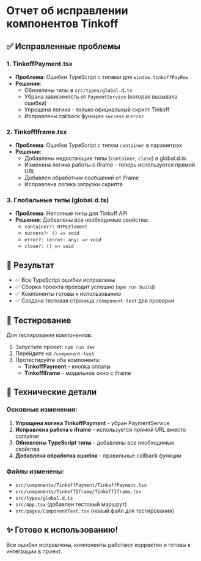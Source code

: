 # Отчет об исправлении компонентов Tinkoff

## ✅ Исправленные проблемы

### 1. **TinkoffPayment.tsx**
- **Проблема**: Ошибки TypeScript с типами для `window.tinkoffPayRow`
- **Решение**: 
  - Обновлены типы в `src/types/global.d.ts`
  - Убрана зависимость от `PaymentService` (которая вызывала ошибки)
  - Упрощена логика - только официальный скрипт Tinkoff
  - Исправлены callback функции `success` и `error`

### 2. **TinkoffIframe.tsx**
- **Проблема**: Ошибки TypeScript с типом `container` в параметрах
- **Решение**:
  - Добавлены недостающие типы (`container`, `close`) в global.d.ts
  - Изменена логика работы с iframe - теперь используется прямой URL
  - Добавлен обработчик сообщений от iframe
  - Исправлена логика загрузки скрипта

### 3. **Глобальные типы (global.d.ts)**
- **Проблема**: Неполные типы для Tinkoff API
- **Решение**: Добавлены все необходимые свойства:
  - `container?: HTMLElement`
  - `success?: () => void`
  - `error?: (error: any) => void`
  - `close?: () => void`

## 🚀 Результат

- ✅ Все TypeScript ошибки исправлены
- ✅ Сборка проекта проходит успешно (`npm run build`)
- ✅ Компоненты готовы к использованию
- ✅ Создана тестовая страница `/component-test` для проверки

## 📝 Тестирование

Для тестирования компонентов:
1. Запустите проект: `npm run dev`
2. Перейдите на `/component-test`
3. Протестируйте оба компонента:
   - **TinkoffPayment** - кнопка оплаты
   - **TinkoffIframe** - модальное окно с iframe

## 🔧 Технические детали

### Основные изменения:
1. **Упрощена логика TinkoffPayment** - убран PaymentService
2. **Исправлена работа с iframe** - используется прямой URL вместо container
3. **Обновлены TypeScript типы** - добавлены все необходимые свойства
4. **Добавлена обработка ошибок** - правильные callback функции

### Файлы изменены:
- `src/components/TinkoffPayment/TinkoffPayment.tsx`
- `src/components/TinkoffIframe/TinkoffIframe.tsx`
- `src/types/global.d.ts`
- `src/App.tsx` (добавлен тестовый маршрут)
- `src/pages/ComponentTest.tsx` (новый файл для тестирования)

## ✨ Готово к использованию!

Все ошибки исправлены, компоненты работают корректно и готовы к интеграции в проект.